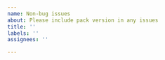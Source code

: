 ```yaml
---
name: Non-bug issues
about: Please include pack version in any issues
title: ''
labels: ''
assignees: ''

---
```


<!--- Issues without a pack version will be closed without comment. -->